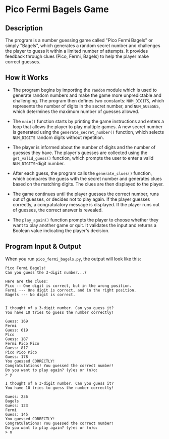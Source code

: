 # Pico Fermi Bagels Game

## Description

The program is a number guessing game called "Pico Fermi Bagels" or simply "Bagels", which generates a random secret number and challenges the player to guess it within a limited number of attempts. It provides feedback through clues (Pico, Fermi, Bagels) to help the player make correct guesses.


## How it Works

- The program begins by importing the `random` module which is used to generate random numbers and make the game more unpredictable and challenging. The program then defines two constants: `NUM_DIGITS`, which represents the number of digits in the secret number, and `NUM_GUESSES`, which determines the maximum number of guesses allowed.

- The `main()` function starts by printing the game instructions and enters a loop that allows the player to play multiple games. A new secret number is generated using the `generate_secret_number()` function, which selects `NUM_DIGITS` random digits without repetition.

- The player is informed about the number of digits and the number of guesses they have. The player's guesses are collected using the `get_valid_guess()` function, which prompts the user to enter a valid `NUM_DIGITS`-digit number.

- After each guess, the program calls the `generate_clues()` function, which compares the guess with the secret number and generates clues based on the matching digits. The clues are then displayed to the player.

- The game continues until the player guesses the correct number, runs out of guesses, or decides not to play again. If the player guesses correctly, a congratulatory message is displayed. If the player runs out of guesses, the correct answer is revealed.

- The `play_again()` function prompts the player to choose whether they want to play another game or quit. It validates the input and returns a Boolean value indicating the player's decision.


## Program Input & Output

When you run `pico_fermi_bagels.py`, the output will look like this:

```
Pico Fermi Bagels!
Can you guess the 3-digit number...?

Here are the clues:
Pico -- One digit is correct, but in the wrong position.
Fermi --- One digit is correct, and in the right position.
Bagels --- No digit is correct.
    

I thought of a 3-digit number. Can you guess it?
You have 10 tries to guess the number correctly!

Guess: 169
Fermi
Guess: 619
Pico
Guess: 187
Fermi Pico Pico
Guess: 817
Pico Pico Pico
Guess: 178
You guessed CORRECTLY!
Congratulations! You guessed the correct number!
Do you want to play again? (y)es or (n)o: 
> y

I thought of a 3-digit number. Can you guess it?
You have 10 tries to guess the number correctly!

Guess: 236
Bagels
Guess: 123
Fermi
Guess: 145
You guessed CORRECTLY!
Congratulations! You guessed the correct number!
Do you want to play again? (y)es or (n)o:
> n
```
